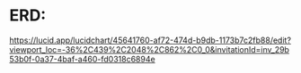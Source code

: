 
# ERD:
https://lucid.app/lucidchart/45641760-af72-474d-b9db-1173b7c2fb88/edit?viewport_loc=-36%2C439%2C2048%2C862%2C0_0&invitationId=inv_29b53b0f-0a37-4baf-a460-fd0318c6894e

